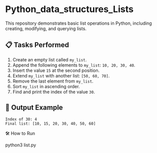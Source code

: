# Python_data_structures_Lists

This repository demonstrates basic list operations in Python, including creating, modifying, and querying lists.

## 📋 Tasks Performed

1. Create an empty list called `my_list`.
2. Append the following elements to `my_list`: `10, 20, 30, 40`.
3. Insert the value `15` at the second position.
4. Extend `my_list` with another list: `[50, 60, 70]`.
5. Remove the last element from `my_list`.
6. Sort `my_list` in ascending order.
7. Find and print the index of the value `30`.

## 🧪 Output Example

```
Index of 30: 4
Final list: [10, 15, 20, 30, 40, 50, 60]
```

🛠️ How to Run

python3 list.py
